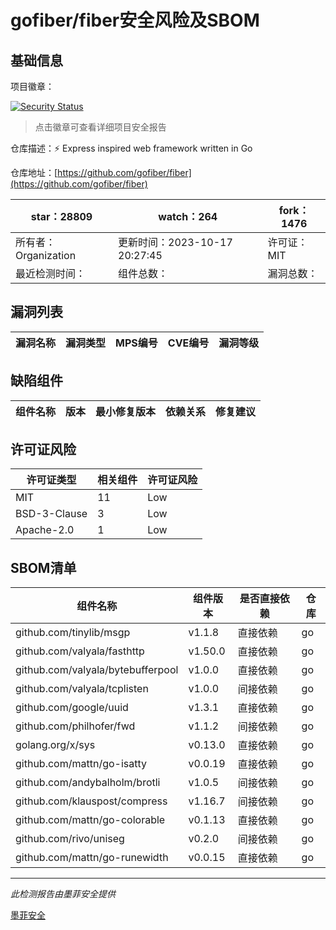# gofiber/fiber安全风险及SBOM

## 基础信息

项目徽章：

[![Security Status](https://www.murphysec.com/platform3/v31/badge/1714344879407808512.svg)](https://www.murphysec.com/console/report/1713623172737794048/1714344879407808512)

> 点击徽章可查看详细项目安全报告

仓库描述：⚡️ Express inspired web framework written in Go

仓库地址：[https://github.com/gofiber/fiber](https://github.com/gofiber/fiber)

| star：28809 | watch：264 | fork：1476 |
| ----------- | -------------- | ------------ |
| 所有者：Organization | 更新时间：2023-10-17 20:27:45 | 许可证：MIT |
| 最近检测时间： | 组件总数： | 漏洞总数： |




## 漏洞列表

| 漏洞名称 | 漏洞类型 | MPS编号 | CVE编号 | 漏洞等级 |
| ------- | ------ | ------- | ------ | ----- |





## 缺陷组件

| 组件名称 | 版本 | 最小修复版本 | 依赖关系 | 修复建议 |
| -------- | ---- | ------------ | -------- | -------- |





## 许可证风险

| 许可证类型 | 相关组件 | 许可证风险 |
| ---------- | -------- | ---------- |
|MIT|11|Low|
|BSD-3-Clause|3|Low|
|Apache-2.0|1|Low|




## SBOM清单

| 组件名称 | 组件版本 | 是否直接依赖 | 仓库 |
| -------- | -------- | ------------ | ---- |
|github.com/tinylib/msgp|v1.1.8|直接依赖|go|
|github.com/valyala/fasthttp|v1.50.0|直接依赖|go|
|github.com/valyala/bytebufferpool|v1.0.0|直接依赖|go|
|github.com/valyala/tcplisten|v1.0.0|间接依赖|go|
|github.com/google/uuid|v1.3.1|直接依赖|go|
|github.com/philhofer/fwd|v1.1.2|间接依赖|go|
|golang.org/x/sys|v0.13.0|直接依赖|go|
|github.com/mattn/go-isatty|v0.0.19|直接依赖|go|
|github.com/andybalholm/brotli|v1.0.5|间接依赖|go|
|github.com/klauspost/compress|v1.16.7|间接依赖|go|
|github.com/mattn/go-colorable|v0.1.13|直接依赖|go|
|github.com/rivo/uniseg|v0.2.0|间接依赖|go|
|github.com/mattn/go-runewidth|v0.0.15|直接依赖|go|


------

*此检测报告由墨菲安全提供*

[墨菲安全](www.murphysec.com)